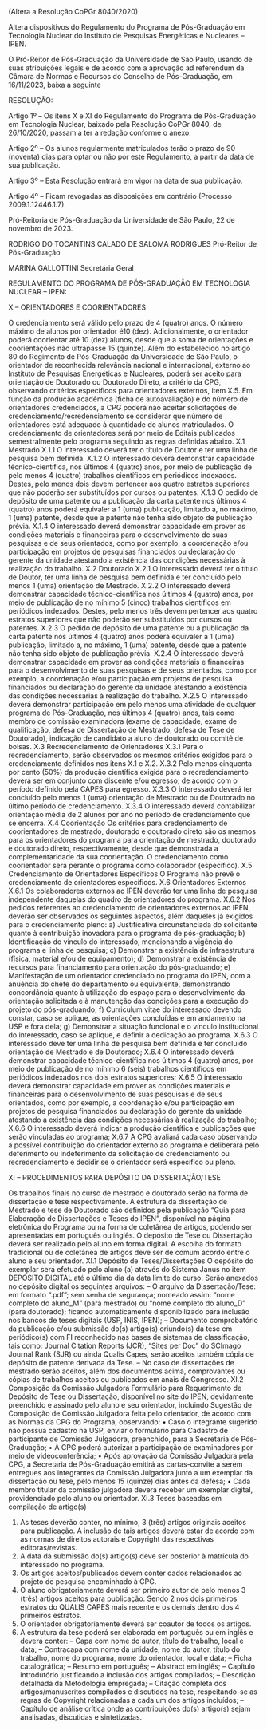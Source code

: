 (Altera a Resolução CoPGr 8040/2020)

Altera dispositivos do Regulamento do Programa de Pós-Graduação em Tecnologia Nuclear do Instituto de Pesquisas Energéticas e Nucleares – IPEN.

O Pró-Reitor de Pós-Graduação da Universidade de São Paulo, usando de suas atribuições legais e de acordo com a aprovação ad referendum da Câmara de Normas e Recursos do Conselho de Pós-Graduação, em 16/11/2023, baixa a seguinte

RESOLUÇÃO:

Artigo 1º – Os itens X e XI do Regulamento do Programa de Pós-Graduação em Tecnologia Nuclear, baixado pela Resolução CoPGr 8040, de 26/10/2020, passam a ter a redação conforme o anexo.

Artigo 2º – Os alunos regularmente matriculados terão o prazo de 90 (noventa) dias para optar ou não por este Regulamento, a partir da data de sua publicação.

Artigo 3º – Esta Resolução entrará em vigor na data de sua publicação.

Artigo 4º – Ficam revogadas as disposições em contrário (Processo 2009.1.12446.1.7).

Pró-Reitoria de Pós-Graduação da Universidade de São Paulo, 22 de novembro de 2023.

RODRIGO DO TOCANTINS CALADO DE SALOMA RODRIGUES
Pró-Reitor de Pós-Graduação

MARINA GALLOTTINI
Secretária Geral

REGULAMENTO DO PROGRAMA DE PÓS-GRADUAÇÃO EM
TECNOLOGIA NUCLEAR – IPEN:

X – ORIENTADORES E COORIENTADORES

O credenciamento será válido pelo prazo de 4 (quatro) anos.
O número máximo de alunos por orientador é10 (dez). Adicionalmente, o orientador poderá coorientar até 10 (dez) alunos, desde que a soma de orientações e coorientações não ultrapasse 15 (quinze).
Além do estabelecido no artigo 80 do Regimento de Pós-Graduação da Universidade de São Paulo, o orientador de reconhecida relevância nacional e internacional, externo ao Instituto de Pesquisas Energéticas e Nucleares, poderá ser aceito para orientação de Doutorado ou Doutorado Direto, a critério da CPG, observando critérios específicos para orientadores externos, item X.5.
Em função da produção acadêmica (ficha de autoavaliação) e do número de orientadores credenciados, a CPG poderá não aceitar solicitações de credenciamento/recredenciamento se considerar que número de orientadores está adequado à quantidade de alunos matriculados.
O credenciamento de orientadores será por meio de Editais publicados semestralmente pelo programa seguindo as regras definidas abaixo.
X.1 Mestrado
X.1.1 O interessado deverá ter o título de Doutor e ter uma linha de pesquisa bem definida.
X.1.2 O interessado deverá demonstrar capacidade técnico-científica, nos últimos 4 (quatro) anos, por meio de publicação de pelo menos 4 (quatro) trabalhos científicos em periódicos indexados. Destes, pelo menos dois devem pertencer aos quatro estratos superiores que não poderão ser substituídos por cursos ou patentes.
X.1.3 O pedido de depósito de uma patente ou a publicação da carta patente nos últimos 4 (quatro) anos poderá equivaler a 1 (uma) publicação, limitado a, no máximo, 1 (uma) patente, desde que a patente não tenha sido objeto de publicação prévia.
X.1.4 O interessado deverá demonstrar capacidade em prover as condições materiais e financeiras para o desenvolvimento de suas pesquisas e de seus orientados, como por exemplo, a coordenação e/ou participação em projetos de pesquisas financiados ou declaração do gerente da unidade atestando a existência das condições necessárias à realização do trabalho.
X.2 Doutorado
X.2.1 O interessado deverá ter o título de Doutor, ter uma linha de pesquisa bem definida e ter concluído pelo menos 1 (uma) orientação de Mestrado.
X.2.2 O interessado deverá demonstrar capacidade técnico-científica nos últimos 4 (quatro) anos, por meio de publicação de no mínimo 5 (cinco) trabalhos científicos em periódicos indexados. Destes, pelo menos três devem pertencer aos quatro estratos superiores que não poderão ser substituídos por cursos ou patentes.
X.2.3 O pedido de depósito de uma patente ou a publicação da carta patente nos últimos 4 (quatro) anos poderá equivaler a 1 (uma) publicação, limitado a, no máximo, 1 (uma) patente, desde que a patente não tenha sido objeto de publicação prévia.
X.2.4 O interessado deverá demonstrar capacidade em prover as condições materiais e financeiras para o desenvolvimento de suas pesquisas e de seus orientados, como por exemplo, a coordenação e/ou participação em projetos de pesquisa financiados ou declaração do gerente da unidade atestando a existência das condições necessárias à realização do trabalho.
X.2.5 O interessado deverá demonstrar participação em pelo menos uma atividade de qualquer programa de Pós-Graduação, nos últimos 4 (quatro) anos, tais como membro de comissão examinadora (exame de capacidade, exame de qualificação, defesa de Dissertação de Mestrado, defesa de Tese de Doutorado), indicação de candidato a aluno de doutorado ou comitê de bolsas.
X.3 Recredenciamento de Orientadores
X.3.1 Para o recredenciamento, serão observados os mesmos critérios exigidos para o credenciamento definidos nos itens X.1 e X.2.
X.3.2 Pelo menos cinquenta por cento (50%) da produção científica exigida para o recredenciamento deverá ser em conjunto com discente e/ou egresso, de acordo com o período definido pela CAPES para egresso.
X.3.3 O interessado deverá ter concluído pelo menos 1 (uma) orientação de Mestrado ou de Doutorado no último período de credenciamento.
X.3.4 O interessado deverá contabilizar orientação média de 2 alunos por ano no período de credenciamento que se encerra.
X.4 Coorientação
Os critérios para credenciamento de coorientadores de mestrado, doutorado e doutorado direto são os mesmos para os orientadores do programa para orientação de mestrado, doutorado e doutorado direto, respectivamente, desde que demonstrada a complementaridade da sua coorientação. O credenciamento como coorientador será perante o programa como colaborador (específico).
X.5 Credenciamento de Orientadores Específicos
O Programa não prevê o credenciamento de orientadores específicos.
X.6 Orientadores Externos
X.6.1 Os colaboradores externos ao IPEN deverão ter uma linha de pesquisa independente daquelas do quadro de orientadores do programa.
X.6.2 Nos pedidos referentes ao credenciamento de orientadores externos ao IPEN, deverão ser observados os seguintes aspectos, além daqueles já exigidos para o credenciamento pleno:
a) Justificativa circunstanciada do solicitante quanto à contribuição inovadora para o programa de pós-graduação;
b) Identificação do vínculo do interessado, mencionando a vigência do programa e linha de pesquisa;
c) Demonstrar a existência de infraestrutura (física, material e/ou de equipamento);
d) Demonstrar a existência de recursos para financiamento para orientação do pós-graduando;
e) Manifestação de um orientador credenciado no programa do IPEN, com a anuência do chefe do departamento ou equivalente, demonstrando concordância quanto à utilização do espaço para o desenvolvimento da orientação solicitada e à manutenção das condições para a execução do projeto do pós-graduando;
f) Curriculum vitae do interessado devendo constar, caso se aplique, as orientações concluídas e em andamento na USP e fora dela;
g) Demonstrar a situação funcional e o vínculo institucional do interessado, caso se aplique, e definir a dedicação ao programa.
X.6.3 O interessado deve ter uma linha de pesquisa bem definida e ter concluído orientação de Mestrado e de Doutorado;
X.6.4 O interessado deverá demonstrar capacidade técnico-científica nos últimos 4 (quatro) anos, por meio de publicação de no mínimo 6 (seis) trabalhos científicos em periódicos indexados nos dois estratos superiores;
X.6.5 O interessado deverá demonstrar capacidade em prover as condições materiais e financeiras para o desenvolvimento de suas pesquisas e de seus orientados, como por exemplo, a coordenação e/ou participação em projetos de pesquisa financiados ou declaração do gerente da unidade atestando a existência das condições necessárias à realização do trabalho;
X.6.6 O interessado deverá indicar a produção científica e publicações que serão vinculadas ao programa;
X.6.7 A CPG avaliará cada caso observando a possível contribuição do orientador externo ao programa e deliberará pelo deferimento ou indeferimento da solicitação de credenciamento ou recredenciamento e decidir se o orientador será específico ou pleno.

XI – PROCEDIMENTOS PARA DEPÓSITO DA DISSERTAÇÃO/TESE

Os trabalhos finais no curso de mestrado e doutorado serão na forma de dissertação e tese respectivamente. A estrutura da dissertação de Mestrado e tese de Doutorado são definidos pela publicação “Guia para Elaboração de Dissertações e Teses do IPEN”, disponível na página eletrônica do Programa ou na forma de coletânea de artigos, podendo ser apresentadas em português ou inglês.
O depósito de Tese ou Dissertação deverá ser realizado pelo aluno em forma digital.
A escolha do formato tradicional ou de coletânea de artigos deve ser de comum acordo entre o aluno e seu orientador.
XI.1 Depósito de Teses/Dissertações
O depósito do exemplar será efetuado pelo aluno (a) através do Sistema Janus no item DEPÓSITO DIGITAL até o último dia da data limite do curso.
Serão anexados no depósito digital os seguintes arquivos:
– O arquivo da Dissertação/Tese: em formato “.pdf”; sem senha de segurança; nomeado assim: “nome completo do aluno_M” (para mestrado) ou “nome completo do aluno_D” (para doutorado); ficando automaticamente disponibilizado para inclusão nos bancos de teses digitais (USP, INIS, IPEN);
– Documento comprobatório da publicação e/ou submissão do(s) artigo(s) oriundo(s) da tese em periódico(s) com FI reconhecido nas bases de sistemas de classificação, tais como: Journal Citation Reports (JCR), “Sites per Doc” do SCImago Journal Rank (SJR) ou ainda Qualis Capes, serão aceitos também cópia de depósito de patente derivada da Tese.
– No caso de dissertações de mestrado serão aceitos, além dos documentos acima, comprovantes ou cópias de trabalhos aceitos ou publicados em anais de Congresso.
XI.2 Composição da Comissão Julgadora
Formulário para Requerimento de Depósito de Tese ou Dissertação, disponível no site do IPEN, devidamente preenchido e assinado pelo aluno e seu orientador, incluindo Sugestão de Composição de Comissão Julgadora feita pelo orientador, de acordo com as Normas da CPG do Programa, observando:
• Caso o integrante sugerido não possua cadastro na USP, enviar o formulário para Cadastro de participante de Comissão Julgadora, preenchido, para a Secretaria de Pós-Graduação;
• A CPG poderá autorizar a participação de examinadores por meio de videoconferência;
• Após aprovação da Comissão Julgadora pela CPG, a Secretaria de Pós-Graduação emitirá as cartas-convite a serem entregues aos integrantes da Comissão Julgadora junto a um exemplar da dissertação ou tese, pelo menos 15 (quinze) dias antes da defesa;
• Cada membro titular da comissão julgadora deverá receber um exemplar digital, providenciado pelo aluno ou orientador.
XI.3 Teses baseadas em compilação de artigo(s)
1) As teses deverão conter, no mínimo, 3 (três) artigos originais aceitos para publicação. A inclusão de tais artigos deverá estar de acordo com as normas de direitos autorais e Copyright das respectivas editoras/revistas.
2) A data da submissão do(s) artigo(s) deve ser posterior à matrícula do interessado no programa.
3) Os artigos aceitos/publicados devem conter dados relacionados ao projeto de pesquisa encaminhado à CPG.
4) O aluno obrigatoriamente deverá ser primeiro autor de pelo menos 3 (três) artigos aceitos para publicação. Sendo 2 nos dois primeiros estratos do QUALIS CAPES mais recente e os demais dentro dos 4 primeiros estratos.
5) O orientador obrigatoriamente deverá ser coautor de todos os artigos.
6) A estrutura da tese poderá ser elaborada em português ou em inglês e deverá conter:
– Capa com nome do autor, título do trabalho, local e data;
– Contracapa com nome da unidade, nome do autor, título do trabalho, nome do programa, nome do orientador, local e data;
– Ficha catalográfica;
– Resumo em português;
– Abstract em inglês;
– Capítulo introdutório justificando a inclusão dos artigos compilados;
– Descrição detalhada da Metodologia empregada;
– Citação completa dos artigos/manuscritos compilados e discutidos na tese, respeitando-se as regras de Copyright relacionadas a cada um dos artigos incluídos;
– Capítulo de análise crítica onde as contribuições do(s) artigo(s) sejam analisadas, discutidas e sintetizadas.